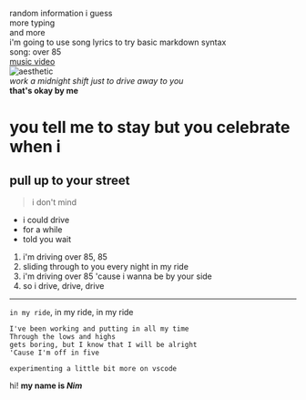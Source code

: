 random information i guess\
more typing\
and more\
i'm going to use song lyrics to try basic markdown syntax\
song: over 85\
[music video](https://www.google.com/url?sa=t&rct=j&q=&esrc=s&source=web&cd=&cad=rja&uact=8&ved=2ahUKEwilrpC-irH6AhU6C0QIHWFRA1UQyCl6BAgREAM&url=https%3A%2F%2Fwww.youtube.com%2Fwatch%3Fv%3DYga5pgWubXs&usg=AOvVaw0y_oNLZwOzgTkrfBuyUoQc)\
![aesthetic](https://wallpaperaccess.com/full/3481230.jpg)\
*work a midnight shift just to drive away to you*\
**that's okay by me**
# you tell me to stay but you celebrate when i 
## pull up to your street 
> i don't mind 

* i could drive 
* for a while 
* told you wait

1. i'm driving over 85, 85
2. sliding through to you every night in my ride 
3. i'm driving over 85 'cause i wanna be by your side 
4. so i drive, drive, drive 

---
`in my ride`, in my ride, in my ride
```
I've been working and putting in all my time
Through the lows and highs
gets boring, but I know that I will be alright
'Cause I'm off in five
```
```
experimenting a little bit more on vscode
```
hi! **my name is *Nim***